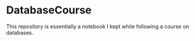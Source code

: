# DatabaseCourse
This repository is essentially a notebook I kept while following a course on databases.
